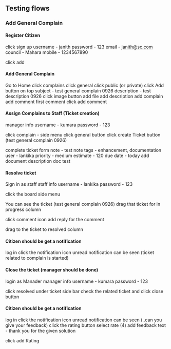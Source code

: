 ## Testing flows

### Add General Complain

#### Register Citizen

  click sign up
    username - janith
    password - 123
    email - janith@sc.com
    council - Mahara
    mobile - 1234567890
  
  click add

#### Add General Complain

  Go to Home
  click complains
  click general
  click public (or private)
  click Add button on top
    subject - test general complain 0926
    description - test description 0926
    click image button
      add file
      add description
      add complain
        add comment
        first comment
        click add comment

#### Assign Complains to Staff (Ticket creation)

manager info
  username - kumara
  password - 123

click complain - side menu
click general button
click create Ticket button (test general complain 0926)

complete ticket form
  note - test note
  tags - enhancement, documentation
  user - lankika
  priority - medium
  estimate - 120
  due date - today
  add document
    description doc test

#### Resolve ticket 

Sign in as staff
staff info
  username - lankika
  password - 123

click the board side menu

You can see the ticket (test general complain 0926)
drag that ticket for in progress column

click comment icon
add reply for the comment 

drag to the ticket to resolved column

#### Citizen should be get a notification

log in 
click the notification icon
unread notification can be seen (ticket related to complain is started)

#### Close the ticket (manager should be done)

login as Manader
manager info
  username - kumara
  password - 123

click resolved under ticket side bar
check the related ticket and click close button

#### Citizen should be get a notification

log in 
click the notification icon
unread notification can be seen (..can you give your feedback)
click the rating button
select rate (4)
add feedback
  text - thank you for the given solution

  click add Rating











  






  
  
